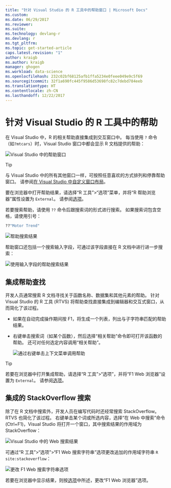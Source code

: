 ```yaml
---
title: "针对 Visual Studio 的 R 工具中的帮助窗口 | Microsoft Docs"
ms.custom: 
ms.date: 06/29/2017
ms.reviewer: 
ms.suite: 
ms.technology: devlang-r
ms.devlang: r
ms.tgt_pltfrm: 
ms.topic: get-started-article
caps.latest.revision: "1"
author: kraigb
ms.author: kraigb
manager: ghogen
ms.workload: data-science
ms.openlocfilehash: 232c02bf68125afb1ffa5234e0feee049e9c5f69
ms.sourcegitcommit: 32f1a690fc445f9586d53698fc82c7debd784eeb
ms.translationtype: HT
ms.contentlocale: zh-CN
ms.lasthandoff: 12/22/2017
---
```

# <a name="help-in-r-tools-for-visual-studio"></a>针对 Visual Studio 的 R 工具中的帮助

在 Visual Studio 中，R 的相关帮助直接集成到交互窗口中。 每当使用 `?` 命令（如`?mtcars`）时，Visual Studio 窗口中都会显示 R 文档提供的帮助：

![Visual Studio 中的帮助窗口](media/help-window.png)

> [!Tip]
> 与 Visual Studio 中的所有其他窗口一样，可按照任意喜欢的方式排列和停靠帮助窗口。 请参阅[在 Visual Studio 中自定义窗口布局](../ide/customizing-window-layouts-in-visual-studio.md)。
>
> 要在浏览器中打开帮助结果，请选择“R 工具”>“选项”菜单，并将“R 帮助浏览器”属性设置为 `External`。 请参阅[选项](options.md)。

若要搜索帮助，请使用 `??` 命令后跟搜索词的形式进行搜索。 如果搜索词包含空格，请使用引号：

```R
??"Motor Trend"
```

![帮助搜索结果](media/help-search1.png)

帮助窗口还包括一个搜索输入字段，可通过该字段直接在 R 文档中进行进一步搜索：

![使用输入字段的帮助搜索结果](media/help-search2.png)

## <a name="integrated-help-lookup"></a>集成帮助查找

开发人员通常搜索 R 文档寻找关于函数名称、数据集和其他元素的帮助。 针对 Visual Studio 的 R 工具 (RTVS) 将帮助查找直接集成到编辑器和交互式窗口，从而简化了该过程。

- 如果在自动完成操作期间按 F1，将生成一个列表，列出与子字符串匹配的帮助结果。
- 右键单击搜索词（如某个函数），然后选择“相关帮助”命令即可打开该函数的帮助。 还可对任何选定内容调用“相关帮助”。

    ![通过右键单击上下文菜单调用帮助](media/help-right-click.png)

> [!Tip]
> 若要在浏览器中打开集成帮助，请选择“R 工具”>“选项”，并将“F1 Web 浏览器”设置为 `External`。 请参阅[选项](options.md)。

## <a name="integrated-stackoverflow-search"></a>集成的 StackOverflow 搜索

除了在 R 文档中搜索外，开发人员在编写代码时还经常搜索 StackOverflow。 RTVS 也简化了该过程。 右键单击某个词或所选内容，选择“在 Web 中搜索”命令 (Ctrl+F1)，Visual Studio 将打开一个窗口，其中搜索结果的作用域为 StackOverflow：

![Visual Studio 中的 Web 搜索结果](media/help-web-search-results.png)

可通过“R 工具”>“选项”>“F1 Web 搜索字符串”选项更改追加的作用域字符串 `R site:stackoverflow`：

![更改 F1 Web 搜索字符串选项](media/options-dialog.png)

若要在浏览器中显示结果，则按[选项](options.md)中所述，更改“F1 Web 浏览器”选项。